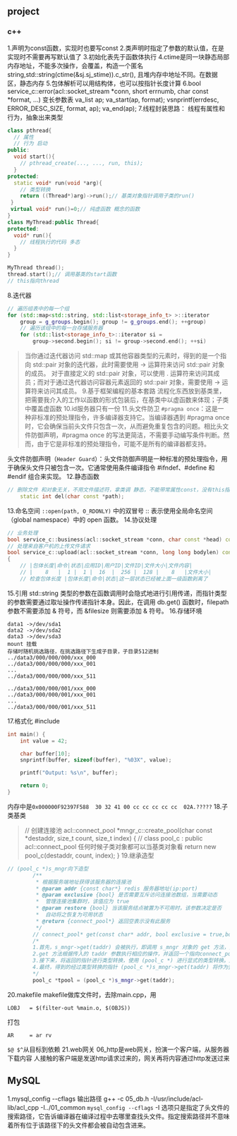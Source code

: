 ## project 
### c++
1.声明为const函数，实现时也要写const
2.类声明时指定了参数的默认值，在是实现时不需要再写默认值了
3.初始化表先于函数体执行
4.ctime是同一块静态局部内存地址，不能多次操作，会覆盖，构造一个匿名string,std::string(ctime(&sj.sj_stime)).c_str(),
且堆内存中地址不同。在数据区，静态内存
5.包体解析可以用结构体，也可以按指针长度计算
6.bool service_c::error(acl::socket_stream *conn, short errnumb, char const *format, ...) 
变长参数表
va_list ap;
va_start(ap, format);
vsnprintf(errdesc, ERROR_DESC_SIZE, format, ap);
va_end(ap);
7.线程封装思路：
线程有属性和行为，抽象出来类型
```cpp
class pthread{
  // 属性
  // 行为 启动
public:
  void start(){
    // pthread_create(..., ..., run, this);
  }
protected:
  static void* run(void *arg){
    // 类型转换
    return ((Thread*)arg)->run();// 基类对象指针调用子类的run()
 } 
 virtual void* run()=0;// 纯虚函数 概念的函数  
}
class MyThread:public Thread{
protected:
  void* run(){
    // 线程执行的代码 多态
  }
}

MyThread thread();
thread.start();// 调用基类的start函数
// this指向thread
```
8.迭代器
```cpp
// 遍历组表中的每一个组
for (std::map<std::string, std::list<storage_info_t> >::iterator
	group = g_groups.begin(); group != g_groups.end(); ++group)
	// 遍历该组中的每一台存储服务器
	for (std::list<storage_info_t>::iterator si =
		group->second.begin(); si != group->second.end(); ++si)
```
> 当你通过迭代器访问 std::map 或其他容器类型的元素时，得到的是一个指向 std::pair 对象的迭代器，此时需要使用 -> 运算符来访问 std::pair 对象的成员。
> 对于直接定义的 std::pair 对象，可以使用 . 运算符来访问其成员；而对于通过迭代器访问容器元素返回的 std::pair 对象，需要使用 -> 运算符来访问其成员。
9.基于框架编程的基本套路
流程化东西放到基类里，把需要我介入的工作以函数的形式包装后，在基类中以虚函数来体现；子类中覆盖虚函数
10.id服务器只有一份
11.头文件防卫
`#pragma once`：这是一种非标准的预处理指令，许多编译器支持它。当编译器遇到 #pragma once 时，它会确保当前头文件只包含一次，从而避免重复包含的问题。相比头文件防御声明，#pragma once 的写法更简洁，不需要手动编写条件判断。然而，由于它是非标准的预处理指令，可能不是所有的编译器都支持。

头文件防御声明（`Header Guard`）：头文件防御声明是一种标准的预处理指令，用于确保头文件只被包含一次。它通常使用条件编译指令 #ifndef、#define 和 #endif 组合来实现。
12.静态函数
```cpp
// 删除文件 和对象无关，不用文件描述符，拿类调 静态，不能带常属性const，没有this指针
	static int del(char const *path);
```
13.命名空间
`::open(path, O_RDONLY)` 中的双冒号 :: 表示使用全局命名空间（global namespace）中的 open 函数。
14.协议处理
```cpp
// 业务处理
bool service_c::business(acl::socket_stream *conn, char const *head) const
// 处理来自客户机的上传文件请求
bool service_c::upload(acl::socket_stream *conn, long long bodylen) const
{
	// |包体长度|命令|状态|应用ID|用户ID|文件ID|文件大小|文件内容|
	// |    8   |  1 |  1 |  16  |  256 |  128 |    8   |文件大小|
	// 检查包体长度 |包体长度|命令|状态|这一层状态已经被上面一级函数剥离了
```  
15.引用
std::string 类型的参数在函数调用时会隐式地进行引用传递，而指针类型的参数需要通过取址操作传递指针本身。因此，在调用 db.get() 函数时，filepath 参数不需要添加 & 符号，而 &filesize 则需要添加 & 符号。
16.存储环境
```
data1 ->/dev/sda1
data2 ->/dev/sda2
data3 ->/dev/sda3 
mount 挂载
存储时随机挑选路径，在挑选路径下生成子目录，子目录512进制
../data3/000/000/000/xxx_000
../data3/000/000/000/xxx_001
...
../data3/000/000/000/xxx_511

../data3/000/000/001/xxx_000
../data3/000/000/001/xxx_001
...
../data3/000/000/001/xxx_511
```
17.格式化
#include <cstdio>
```cpp
int main() {
    int value = 42;

    char buffer[10];
    snprintf(buffer, sizeof(buffer), "%03X", value);

    printf("Output: %s\n", buffer);

    return 0;
}
```
内存中是`0x000000F92397F588  30 32 41 00 cc cc cc cc cc  02A.?????`
18.子类基类
> // 创建连接池
acl::connect_pool *mngr_c::create_pool(char const *destaddr, size_t count, size_t index)
{
    // class pool_c : public acl::connect_pool 任何时候子类对象都可以当基类对象看
    return new pool_c(destaddr, count, index);
}
19.继承造型
```cpp
// (pool_c *)s_mngr向下造型
		/**
		 * 根据服务端地址获得该服务器的连接池
		 * @param addr {const char*} redis 服务器地址(ip:port)
		 * @param exclusive {bool} 是否需要互斥访问连接池数组，当需要动态
		 *  管理连接池集群时，该值应为 true
		 * @param restore {bool} 当该服务结点被置为不可用时，该参数决定是否
		 *  自动将之恢复为可用状态
		 * @return {connect_pool*} 返回空表示没有此服务
		 */
		// connect_pool* get(const char* addr, bool exclusive = true,bool restore = false);
		/*
		1.首先，s_mngr->get(taddr) 会被执行，即调用 s_mngr 对象的 get 方法，并传递参数 taddr。
		2.get 方法根据传入的 taddr 参数执行相应的操作，并返回一个指向connect_pool*类型对象的指针。
		3.接下来，将返回的指针进行类型转换，使用 (pool_c *) 进行显式的类型转换。这将把指针从connect_pool*类型转换为 pool_c 类型指针。
		4.最终，得到的经过类型转换的指针 (pool_c *)s_mngr->get(taddr) 将作为整个表达式的结果。
		*/
		pool_c *tpool = (pool_c *)s_mngr->get(taddr);
``` 
20.makefile
makefile做库文件时，去除main.cpp，用
```
LOBJ   = $(filter-out %main.o, $(OBJS)) 
```
打包
```
AR     = ar rv
```
`$@ $^`从目标到依赖
21.web网关
06_http是web网关，扮演一个客户端，从服务器下载内容
人接触的客户端是发送http请求过来的，网关再将内容通过http发送过来
## MySQL
1.mysql_config --cflags 输出路径
g++ -c 05_db.h -I/usr/include/acl-lib/acl_cpp -I../01_common `mysql_config --cflags`
-I 选项只是指定了头文件的搜索路径，它告诉编译器在编译过程中去哪里查找头文件。指定搜索路径并不意味着所有位于该路径下的头文件都会被自动包含进来。